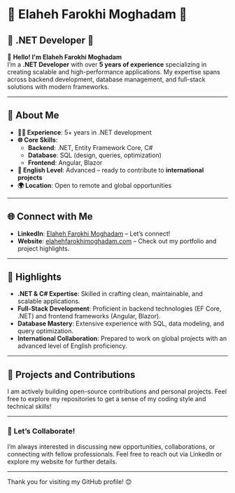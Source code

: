 
# 🌟 Elaheh Farokhi Moghadam 🌟
## 🌟 .NET Developer 🌟

👋 **Hello! I'm Elaheh Farokhi Moghadam**  
I’m a **.NET Developer** with over **5 years of experience** specializing in creating scalable and high-performance applications. My expertise spans across backend development, database management, and full-stack solutions with modern frameworks.

---

## 💼 **About Me**
- **👩‍💻 Experience**: 5+ years in .NET development
- **🌐 Core Skills**:
  - **Backend**: .NET, Entity Framework Core, C#
  - **Database**: SQL (design, queries, optimization)
  - **Frontend**: Angular, Blazor
- **📖 English Level**: Advanced – ready to contribute to **international projects**
- **🌍 Location**: Open to remote and global opportunities

---

## 🌐 **Connect with Me**
- **LinkedIn**: [Elaheh Farokhi Moghadam](https://www.linkedin.com/in/elahehfarokhimoghadam) – Let’s connect!
- **Website**: [elahehfarokhimoghadam.com](https://elahehfarokhimoghadam.com) – Check out my portfolio and project highlights.

---

## 📌 **Highlights**
- **.NET & C# Expertise**: Skilled in crafting clean, maintainable, and scalable applications.
- **Full-Stack Development**: Proficient in backend technologies (EF Core, .NET) and frontend frameworks (Angular, Blazor).
- **Database Mastery**: Extensive experience with SQL, data modeling, and query optimization.
- **International Collaboration**: Prepared to work on global projects with an advanced level of English proficiency.

---

## 📂 **Projects and Contributions**
I am actively building open-source contributions and personal projects. Feel free to explore my repositories to get a sense of my coding style and technical skills!

---

### 🤝 **Let’s Collaborate!**
I’m always interested in discussing new opportunities, collaborations, or connecting with fellow professionals. Feel free to reach out via LinkedIn or explore my website for further details. 

---

Thank you for visiting my GitHub profile! 😊
